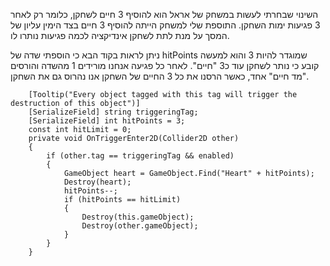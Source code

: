 השינוי שבחרתי לעשות במשחק של אראל הוא להוסיף 3 חיים לשחקן, כלומר רק לאחר 3 פגיעות ימות השחקן. 
התוספת שלי למשחק הייתה להוסיף 3 חיים בצד הימין עליון של המסך על מנת לתת לשחקן אינדיקציה לכמה פגיעות נותרו לו.

ניתן לראות בקוד הבא כי הוספתי שדה של hitPoints שמוגדר להיות 3 והוא למעשה קובע כי נותר לשחקן עוד כ3 "חיים".
לאחר כל פגיעה אנחנו מורידים 1 מהשדה והורסים "מד חיים" אחד, כאשר הרסנו את כל 3 החיים של השחקן אנו נהרוס גם את השחקן.
```
    [Tooltip("Every object tagged with this tag will trigger the destruction of this object")]
    [SerializeField] string triggeringTag;
    [SerializeField] int hitPoints = 3;
    const int hitLimit = 0;
    private void OnTriggerEnter2D(Collider2D other)
    {
        if (other.tag == triggeringTag && enabled)
        {
            GameObject heart = GameObject.Find("Heart" + hitPoints);
            Destroy(heart);
            hitPoints--;
            if (hitPoints == hitLimit)
            {
                Destroy(this.gameObject);
                Destroy(other.gameObject);
            }
        }
    }
    
 ```
 
